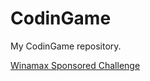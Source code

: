 # CodinGame
My CodinGame repository.

[Winamax Sponsored Challenge](https://www.codingame.com/training/hard/winamax-sponsored-contest)

